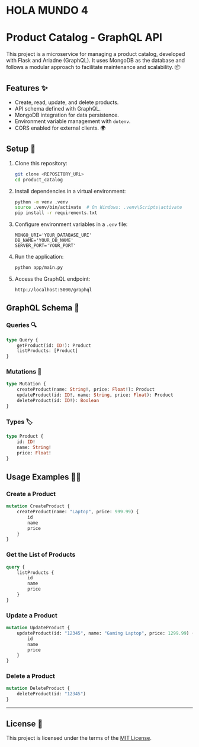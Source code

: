 # HOLA MUNDO 4

# Product Catalog - GraphQL API

This project is a microservice for managing a product catalog, developed with Flask and Ariadne (GraphQL). It uses MongoDB as the database and follows a modular approach to facilitate maintenance and scalability. 📦

## Features ✨
- Create, read, update, and delete products.
- API schema defined with GraphQL.
- MongoDB integration for data persistence.
- Environment variable management with `dotenv`.
- CORS enabled for external clients. 🌍

## Setup 🚀

1. Clone this repository:
   ```bash
   git clone <REPOSITORY_URL>
   cd product_catalog
   ```

2. Install dependencies in a virtual environment:
   ```bash
   python -m venv .venv
   source .venv/bin/activate  # On Windows: .venv\Scripts\activate
   pip install -r requirements.txt
   ```

3. Configure environment variables in a `.env` file:
   ```env
   MONGO_URI='YOUR_DATABASE_URI'
   DB_NAME='YOUR_DB_NAME'
   SERVER_PORT='YOUR_PORT'
   ```

4. Run the application:
   ```bash
   python app/main.py
   ```

5. Access the GraphQL endpoint:
   ```
   http://localhost:5000/graphql
   ```

## GraphQL Schema 📑

### **Queries** 🔍
```graphql
type Query {
    getProduct(id: ID!): Product
    listProducts: [Product]
}
```

### **Mutations** 🔨
```graphql
type Mutation {
    createProduct(name: String!, price: Float!): Product
    updateProduct(id: ID!, name: String, price: Float): Product
    deleteProduct(id: ID!): Boolean
}
```

### **Types** 🏷️
```graphql
type Product {
    id: ID!
    name: String!
    price: Float!
}
```

## Usage Examples 🧑‍💻

### Create a Product
```graphql
mutation CreateProduct {
    createProduct(name: "Laptop", price: 999.99) {
        id
        name
        price
    }
}
```

### Get the List of Products
```graphql
query {
    listProducts {
        id
        name
        price
    }
}
```

### Update a Product
```graphql
mutation UpdateProduct {
    updateProduct(id: "12345", name: "Gaming Laptop", price: 1299.99) {
        id
        name
        price
    }
}
```

### Delete a Product
```graphql
mutation DeleteProduct {
    deleteProduct(id: "12345")
}
```

---

## License 📄

This project is licensed under the terms of the [MIT License](LICENSE).

